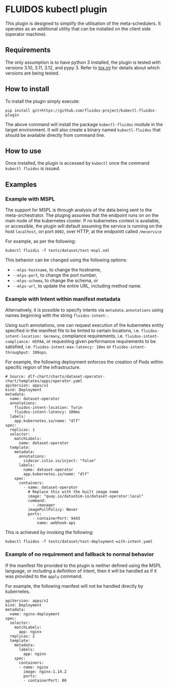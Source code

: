 # FLUIDOS kubectl plugin

This plugin is designed to simplify the utilisation of the meta-schedulers.
It operates as an additional utility that can be installed on the client side (operator machine).

## Requirements

The only assumption is to have python 3 installed, the plugin is tested with versions 3.10, 3.11, 3.12, and pypy 3.
Refer to [tox.ini](tox.ini) for details about which versions are being tested.


## How to install

To install the plugin simply execute:

`pip install git+https://github.com/fluidos-project/kubectl-fluidos-plugin`

The above command will install the package `kubectl-fluidos` module in the target environment.
It will also create a binary named `kubectl-fluidos` that should be available directly from command line.

## How to use

Once installed, the plugin is accessed by `kubectl` once the command `kubectl fluidos` is issued.

## Examples

### Example with MSPL

The support for MSPL is through analysis of the data being sent to the meta-orchestrator.
The pluging assumes that the endpoint runs on on the main node of the kubernetes cluster.
If no kubernetes context is available, or accessible, the plugin will default assuming the service is running on the host `localhost`, on port `8002`, over HTTP, at the endpointt called `/meservice`

For example, as per the following:
```
kubectl fluidis -f tests/dataset/test-mspl.xml
```

This behavior can be changed using the following options:

* `--mlps-hostname`, to change the hostname,
* `--mlps-port`, to change the port number,
* `--mlps-schema`, to change the schema, or
* `--mlps-url`, to update the entire URL, including method name.

### Example with Intent within manifest metadata

Alternatively, it is possible to specify intents via `metadata.annotations` using names beginning with the string  `fluidos-intent-`.

Using such annotations, one can request execution of the kubernetes entity specified in the manifest file to be limted to certain locations, i.e. `fluidos-intent-location: Germany`, compliance requirements, i.e. `fluidos-intent-compliance: HIPAA`, or requesting given performance requirements to be satisfied, i.e. `fluidos-intent-max-latency: 10ms` or `fluidos-intent-throughput: 100ops`.

For example, the following deployment enforces the creation of Pods within specific region of the infrastructure.

```
# Source: dlf-chart/charts/dataset-operator-chart/templates/apps/operator.yaml
apiVersion: apps/v1
kind: Deployment
metadata:
  name: dataset-operator
  annotations:
    fluidos-intent-location: Turin
    fluidos-intent-latency: 100ms
  labels:
    app.kubernetes.io/name: "dlf"
spec:
  replicas: 1
  selector:
    matchLabels:
      name: dataset-operator
  template:
    metadata:
      annotations:
        sidecar.istio.io/inject: "false"
      labels:
        name: dataset-operator
        app.kubernetes.io/name: "dlf"
    spec:
      containers:
        - name: dataset-operator
          # Replace this with the built image name
          image: "quay.io/datashim-io/dataset-operator:local"
          command:
            - /manager
          imagePullPolicy: Never
          ports:
            - containerPort: 9443
              name: webhook-api
```

This is achieved by invoking the following:

```
kubectl fluidos -f tests/dataset/test-deployment-with-intent.yaml
```

### Example of no requirement and fallback to normal behavior

If the manifest file provided to the plugin is neither defined using the MSPL language, or including a definition of intent, then it will be handled as if it was provided to the `apply` command. 

For example, the following manifest will not be handled directly by kubernetes.


```
apiVersion: apps/v1
kind: Deployment
metadata:
  name: nginx-deployment
spec:
  selector:
    matchLabels:
      app: nginx
  replicas: 2
  template:
    metadata:
      labels:
        app: nginx
    spec:
      containers:
      - name: nginx
        image: nginx:1.14.2
        ports:
        - containerPort: 80
```
